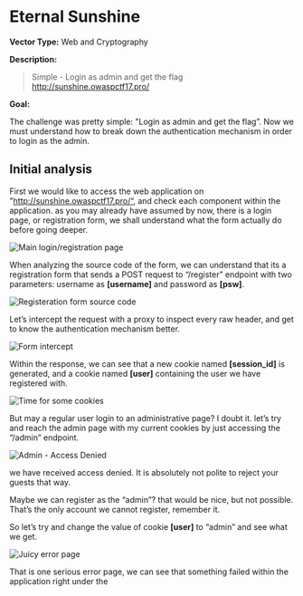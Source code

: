 # Eternal Sunshine
**Vector Type:** Web and Cryptography

**Description:** 

> Simple -
> Login as admin and get the flag
> http://sunshine.owaspctf17.pro/

**Goal:** 

The challenge was pretty simple: "Login as admin and get the flag”. 
Now we must understand how to break down the authentication mechanism in order to login as the admin. 

## Initial analysis

First we would like to access the web application on "http://sunshine.owaspctf17.pro/“, and check each component within the application. as you may already have assumed by now, there is a login page, or registration form, we shall understand what the form actually do before going deeper.

![Main login/registration page](https://gyazo.com/e9afba87e5fb54dad6a5533072276a99.png)

When analyzing the source code of the form, we can understand that its a registration form that sends a POST request to “/register” endpoint with two parameters: username as **[username]** and password as **[psw]**. 

![Registeration form source code](https://gyazo.com/476fc2dd447d9d75de7405403d9930c9.png)

Let’s intercept the request with a proxy to inspect every raw header, and get to know the authentication mechanism better. 

![Form intercept](https://gyazo.com/8d05da89c2457d2ddf802cccdf9b1a6d.png)

Within the response, we can see that a new cookie named **[session_id]** is generated, and a cookie named **[user]** containing the user we have registered with. 

![Time for some cookies](https://gyazo.com/fc683dc1a688486d96f756348868442c.png)

But may a regular user login to an administrative page? I doubt it. let’s try and reach the admin page with my current cookies by just accessing the “/admin” endpoint.

![Admin - Access Denied](https://gyazo.com/5e562516225b23734c9cee6916d3dc4f.png)

we have received access denied. It is absolutely not polite to reject your guests that way.

Maybe we can register as the “admin”? that would be nice, but not possible. That’s the only account we cannot register, remember it.

So let’s try and change the value of cookie **[user]** to “admin” and see what we get. 

![Juicy error page](https://gyazo.com/22b3966c9eed41b33e9cf74896449440.png)

That is one serious error page, we can see that something failed within the application right under the <title> tag. 

## Getting to know the lock mechanism

By reading the error above, we can identify how the application authorizes users from its cache. So let’s break down the exception and understand how can we manipulate it for our malicious use. Now we will focus on the following code:

```python
authorization_cache.isInCache(hash(sessionid, user))
```

Starting off with **authorization_cache[]** which looks like a **list/array/dict** that holds the current hashes of the registered/logged users, by using **isInCache()** function followed by calculating the hash using given **[sessionid]** and **[user]** cookies.

![Auth flow](https://gyazo.com/8fbc68d574e12486aa1ba2623f80d746.png)

So each time a user registers, the server will generate a **[sessionid]** following the chosen **[user]**, and store it in **authorization_cache[]** using **hash()** function on the given parameters. then each time a user provides **[sessionid]** and **[user]** the server will use **hash()** function and compare the result to one of its stored hashes within **authorization_cache[]**.
The ability to produce hashes using **hash()** function allows us to manipulate **[sessionid]** and adjust it to the desired user.

## Quick Scramble 

The hash function receives two arguments which is **[s]** that stands for **[session_id]** and **[u1]** that stands for **[user]**, so each time we will insert a new **[session_id]** and **[user]** we should get a different hash. but how do we calculate the **[session_id]**? That's our main goal. 


in order to fuzz around with the function, I have added some user input and removed the unnecessary html output.

```python
#!/usr/bin/env python

def hash(s, u1):
         d = 0
         u2 = "".join(hex(ord(c))[2:] for c in u1)
         while len(u2) % (2 * 16) != 0:u2= "0" + u2
         k = s + u2
         for b_n in range(0, len(k) / 2 / 16):
          b = k[b_n * 16 * 2:b_n * 16 * 2 + 16 * 2]
          b_value = long (b, 16)
          d = (d + b_value) % 340282366920938463463374607431768211456
         return d

#Get Parameters from user
session_id = raw_input("Enter Session_id: ")
user = raw_input("Enter User: ")
#Print generated hash
hash = 'Generated Hash: ' + str(hash(session_id, user))
print hash
```

First We’ll try fuzzing with the account (“user”) we have created at first place. Running the python script with the given parameters, **hash(“user”, session_id[user])**, and received the following hash. 

![User cache script](https://gyazo.com/b6f8138354005d6f4a62f2a318877d96.png)

We would like to investigate more about this function, how can we manipulate it in order to generate **[session_id]** to a specific user.

So in order to minimize our work on comparing two hashes, we will create a user which is almost identical to our original user. We will do so by changing the last character “r” of our original user to the next letter in the alphabet which is “s”, and came up with “uses”.

Next we will create a new user named “uses” via “/register” endpoint, and ran my script on the newly given **[session_id]** cookie, by executing **hash(“uses”, session_id[uses])**.

![uses cache script](https://gyazo.com/f2d69c448800ee6cf4ac03ce027a07f7.png)

Wait, but the generated hash is totally different from the “user” one, so what are we going to compare? We do know that our main goal is to login into admin page and get our flag, but how are we going to achieve it? By creating a valid **[session_id]** for user “admin”. In the following steps we are going to try and calculate **[session_id]** of “user” with “uses” **[session_id]** using the hash function, confused? Let’s dig in. 

## Playing around with Hashes

So we will calculate **hash(“user”, session_id[uses])**, In case you are asking yourselfs why, just remember that we are trying to create **[session_id]** for “user” with “uses” **[session_id]**.

![uses with diff sessionid cache script](https://gyazo.com/254eaff91f84a4d3d5bccb7b4ed3ae5d.png)

By comparing both “uses” and “user” generated hash we can notice a small but significant difference! 

![hash compare](https://gyazo.com/e048b002e370069116eb48be16d8a2fb.png)

Why did “1” changed to “0”? Well it’s pretty simple, in the alphabet the letter “S” comes after “R” so it means that when we ran our hash function the hash result will be lower, due to decreasing one letter from our user string. 
But how can we calculate the **[session_id]** for “user”? try and decrease the last value in “uses" **[session_id]** and check what hash we get. 

![changing sessionid param](https://gyazo.com/254eaff91f84a4d3d5bccb7b4ed3ae5d.png)

Wait… is it the same hash that “uses” has?! Christmas came early this year!
So if we wrap everything around, we can try and replicate these steps on users “admin” and “admim”, so we can get “admin” **[session_id]** and eventually access “/admin” endpoint. 

Finally, we get our little flag of happiness. 

![changing sessionid param](https://gyazo.com/ed6c0b5c2fa8820bf6f213c32b6bd4cd.png)



